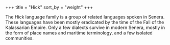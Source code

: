 +++
title = "Hick"
sort_by = "weight"
+++

The Hick language family is a group of related languages spoken in Senera. These
languages have been mostly eradicated by the time of the Fall of the Kalassarian
Empire. Only a few dialects survive in modern Senera, mostly in the form of
place names and maritime terminology, and a few isolated communities.
